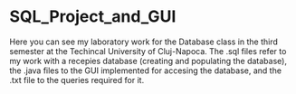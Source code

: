 # SQL_Project_and_GUI
Here you can see my laboratory work for the Database class in the third semester at the Techincal University of Cluj-Napoca.
The .sql files refer to my work with a recepies database (creating and populating the database), the .java files to the GUI implemented for accesing the database, and the .txt file to the queries required for it.
